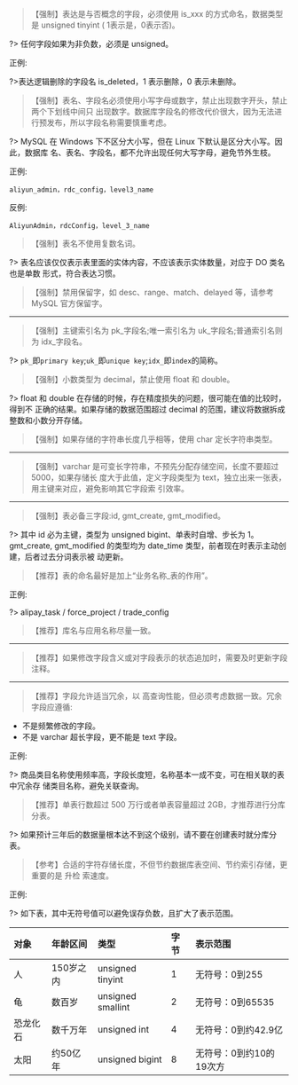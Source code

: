 >【强制】表达是与否概念的字段，必须使用 is_xxx 的方式命名，数据类型是 unsigned tinyint ( 1表示是，0表示否)。

?> 任何字段如果为非负数，必须是 unsigned。

正例:  

?>表达逻辑删除的字段名 is_deleted，1 表示删除，0 表示未删除。

>【强制】表名、字段名必须使用小写字母或数字，禁止出现数字开头，禁止两个下划线中间只 出现数字。数据库字段名的修改代价很大，因为无法进行预发布，所以字段名称需要慎重考虑。

?> MySQL 在 Windows 下不区分大小写，但在 Linux 下默认是区分大小写。因此，数据库 名、表名、字段名，都不允许出现任何大写字母，避免节外生枝。

正例:

```
aliyun_admin，rdc_config，level3_name
```

反例:

```
AliyunAdmin，rdcConfig，level_3_name
```

>【强制】表名不使用复数名词。

?> 表名应该仅仅表示表里面的实体内容，不应该表示实体数量，对应于 DO 类名也是单数 形式，符合表达习惯。

>【强制】禁用保留字，如 desc、range、match、delayed 等，请参考 MySQL 官方保留字。

---

>【强制】主键索引名为 pk_字段名;唯一索引名为 uk_字段名;普通索引名则为 idx_字段名。

?> `pk_`即`primary key`;`uk_`即`unique key`;`idx_`即`index`的简称。

>【强制】小数类型为 decimal，禁止使用 float 和 double。

?> float 和 double 在存储的时候，存在精度损失的问题，很可能在值的比较时，得到不 正确的结果。如果存储的数据范围超过 decimal 的范围，建议将数据拆成整数和小数分开存储。

>【强制】如果存储的字符串长度几乎相等，使用 char 定长字符串类型。

---

>【强制】varchar 是可变长字符串，不预先分配存储空间，长度不要超过 5000，如果存储长 度大于此值，定义字段类型为 text，独立出来一张表，用主键来对应，避免影响其它字段索 引效率。

---

>【强制】表必备三字段:id, gmt_create, gmt_modified。

?> 其中 id 必为主键，类型为 unsigned bigint、单表时自增、步长为 1。gmt_create, gmt_modified 的类型均为 date_time 类型，前者现在时表示主动创建，后者过去分词表示被 动更新。

>【推荐】表的命名最好是加上“业务名称_表的作用”。

正例:

?> alipay_task / force_project / trade_config

>【推荐】库名与应用名称尽量一致。

---

>【推荐】如果修改字段含义或对字段表示的状态追加时，需要及时更新字段注释。

---

>【推荐】字段允许适当冗余，以 高查询性能，但必须考虑数据一致。冗余字段应遵循:

- 不是频繁修改的字段。
- 不是 varchar 超长字段，更不能是 text 字段。

正例:

?> 商品类目名称使用频率高，字段长度短，名称基本一成不变，可在相关联的表中冗余存 储类目名称，避免关联查询。

>【推荐】单表行数超过 500 万行或者单表容量超过 2GB，才推荐进行分库分表。

?> 如果预计三年后的数据量根本达不到这个级别，请不要在创建表时就分库分表。

>【参考】合适的字符存储长度，不但节约数据库表空间、节约索引存储，更重要的是 升检 索速度。

正例:

?> 如下表，其中无符号值可以避免误存负数，且扩大了表示范围。

|对象|年龄区间|类型|字节|表示范围|
|:---|:---|:---|:---|:---|
|人|150岁之内|unsigned tinyint|1|无符号：0到255|
|龟|数百岁|unsigned smallint|2|无符号：0到65535|
|恐龙化石|数千万年|unsigned int|4|无符号：0到约42.9亿|
|太阳|约50亿年|unsigned bigint|8|无符号：0到约10的19次方|
